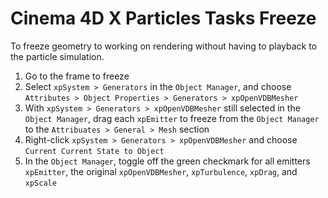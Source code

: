 # Cinema 4D X Particles Tasks Freeze

To freeze geometry to working on rendering without having to playback to the particle simulation.

1. Go to the frame to freeze
2. Select `xpSystem > Generators` in the `Object Manager`, and choose `Attributes > Object Properties > Generators > xpOpenVDBMesher`
3. With `xpSystem > Generators > xpOpenVDBMesher` still selected in the `Object Manager`, drag each `xpEmitter` to freeze from the `Object Manager` to the `Attribuates > General > Mesh` section 
3. Right-click `xpSystem > Generators > xpOpenVDBMesher` and choose `Current Current State to Object`
4. In the `Object Manager`, toggle off the green checkmark for all emitters `xpEmitter`, the original `xpOpenVDBMesher`, `xpTurbulence`, `xpDrag`, and `xpScale`
